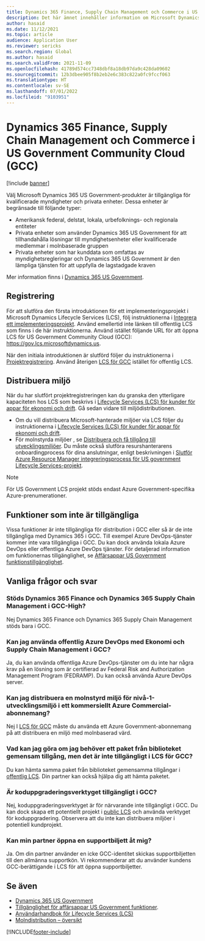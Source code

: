 ```yaml
---
title: Dynamics 365 Finance, Supply Chain Management och Commerce i US Government Community Cloud (GCC)
description: Det här ämnet innehåller information om Microsoft Dynamics 365 US Government-produkter som är tillgängliga för kvalificerade myndigheter och privata enheter.
author: hasaid
ms.date: 11/12/2021
ms.topic: article
audience: Application User
ms.reviewer: sericks
ms.search.region: Global
ms.author: hasaid
ms.search.validFrom: 2021-11-09
ms.openlocfilehash: 41789d574cc7348dbf8a18db97da9c428da09602
ms.sourcegitcommit: 12b3dbee905f8b2eb2e6c383c822a0fc9fccf063
ms.translationtype: HT
ms.contentlocale: sv-SE
ms.lasthandoff: 07/01/2022
ms.locfileid: "9103951"
---
```

# <a name="dynamics-365-finance-supply-chain-management-and-commerce-in-us-government-community-cloud-gcc"></a>Dynamics 365 Finance, Supply Chain Management och Commerce i US Government Community Cloud (GCC)

[!include [banner](../includes/banner.md)]



Välj Microsoft Dynamics 365 US Government-produkter är tillgängliga för kvalificerade myndigheter och privata enheter. Dessa enheter är begränsade till följande typer:

- Amerikansk federal, delstat, lokala, urbefolknings- och regionala entiteter
- Privata enheter som använder Dynamics 365 US Government för att tillhandahålla lösningar till myndighetsenheter eller kvalificerade medlemmar i molnbaserade gruppen
- Privata enheter som har kunddata som omfattas av myndighetsregleringar och Dynamics 365 US Government är den lämpliga tjänsten för att uppfylla de lagstadgade kraven

Mer information finns i [Dynamics 365 US Government](/power-platform/admin/microsoft-dynamics-365-government).

## <a name="onboarding"></a>Registrering

För att slutföra den första introduktionen för ett implementeringsprojekt i Microsoft Dynamics Lifecycle Services (LCS), följ instruktionerna i [Integrera ett implementeringsprojekt](../../../fin-ops-core/fin-ops/imp-lifecycle/onboard.md). Använd emellertid inte länken till offentlig LCS som finns i de här instruktionerna. Använd istället följande URL för att öppna LCS för US Government Community Cloud (GCC): <https://gov.lcs.microsoftdynamics.us>.

När den initiala introduktionen är slutförd följer du instruktionerna i [Projektregistrering](../lifecycle-services/project-onboarding.md). Använd återigen [LCS för GCC](https://gov.lcs.microsoftdynamics.us) istället för offentlig LCS.

## <a name="environment-deployment"></a>Distribuera miljö

När du har slutfört projektregistreringen kan du granska den ytterligare kapaciteten hos LCS som beskrivs i [Lifecycle Services (LCS) för kunder för appar för ekonomi och drift](../../../fin-ops-core/dev-itpro/lifecycle-services/lcs-works-lcs.md). Gå sedan vidare till miljödistributionen.

- Om du vill distribuera Microsoft-hanterade miljöer via LCS följer du instruktionerna i [Lifecycle Services (LCS) för kunder för appar för ekonomi och drift](../../../fin-ops-core/dev-itpro/lifecycle-services/lcs-works-lcs.md#new-deployment-experience).
- För molnstyrda miljöer , se [Distribuera och få tillgång till utvecklingsmiljöer](../../../fin-ops-core/dev-itpro/dev-tools/access-instances.md). Du måste också slutföra resurshanterarens onboardingprocess för dina anslutningar, enligt beskrivningen i [Slutför Azure Resource Manager integreringsprocess för US government Lifecycle Services-projekt](arm-onbarding-us-goverment.md).

> [!NOTE]
> För US Government LCS projekt stöds endast Azure Government-specifika Azure-prenumerationer.

## <a name="features-that-arent-available"></a>Funktioner som inte är tillgängliga

Vissa funktioner är inte tillgängliga för distribution i GCC eller så är de inte tillgängliga med Dynamics 365 i GCC. Till exempel Azure DevOps-tjänster kommer inte vara tillgängliga i GCC. Du kan dock använda lokala Azure DevOps eller offentliga  Azure DevOps tjänster. För detaljerad information om funktionernas tillgänglighet, se [Affärsappar US Government funktionstillgänglighet](https://aka.ms/BAPFunctionalParity).

## <a name="frequently-asked-questions"></a>Vanliga frågor och svar

### <a name="are-dynamics-365-finance-and-dynamics-365-supply-chain-management-supported-in-gcc-high"></a>Stöds Dynamics 365 Finance och Dynamics 365 Supply Chain Management i GCC-High?

Nej Dynamics 365 Finance och Dynamics 365 Supply Chain Management stöds bara i GCC.

### <a name="can-i-use-public-azure-devops-with-finance-and-supply-chain-management-in-gcc"></a>Kan jag använda offentlig Azure DevOps med Ekonomi och Supply Chain Management i GCC?

Ja, du kan använda offentliga Azure DevOps-tjänster om du inte har några krav på en lösning som är certifierad av Federal Risk and Authorization Management Program (FEDRAMP). Du kan också använda Azure DevOps server.

### <a name="can-i-deploy-a-cloud-hosted-environment-tier-1-development-environment-on-an-azure-commercial-subscription"></a>Kan jag distribuera en molnstyrd miljö för nivå-1-utvecklingsmiljö i ett kommersiellt Azure Commercial-abonnemang?

Nej I [LCS för GCC](https://gov.lcs.microsoftdynamics.us) måste du använda ett Azure Government-abonnemang på att distribuera en miljö med molnbaserad värd.

### <a name="what-can-i-do-if-i-need-a-package-from-the-shared-asset-library-but-it-isnt-available-in-lcs-for-gcc"></a>Vad kan jag göra om jag behöver ett paket från biblioteket gemensam tillgång, men det är inte tillgängligt i LCS för GCC?

Du kan hämta samma paket från biblioteket gemensamma tillgångar i [offentlig LCS](https://lcs.dynamics.com). Din partner kan också hjälpa dig att hämta paketet.

### <a name="is-the-code-upgrade-tool-available-in-gcc"></a>Är koduppgraderingsverktyget tillgängligt i GCC?

Nej, koduppgraderingsverktyget är för närvarande inte tillgängligt i GCC. Du kan dock skapa ett potentiellt projekt i [public LCS](https://lcs.dynamics.com) och använda verktyget för koduppgradering. Observera att du inte kan distribuera miljöer i potentiell kundprojekt.

### <a name="can-my-partner-open-a-support-ticket-on-my-behalf"></a>Kan min partner öppna en supportbiljett åt mig?

Ja. Om din partner använder en icke GCC-identitet skickas supportbiljetten till den allmänna supportkön. Vi rekommenderar att du använder kundens GCC-berättigande i LCS för att öppna supportbiljetter.

## <a name="see-also"></a>Se även

- [Dynamics 365 US Government](/power-platform/admin/microsoft-dynamics-365-government)
- [Tillgänglighet för affärsappar US Government funktioner](https://aka.ms/BAPFunctionalParity).
- [Användarhandbok för Lifecycle Services (LCS)](../../../fin-ops-core/dev-itpro/lifecycle-services/lcs-user-guide.md)
- [Molndistribution – översikt](../../../fin-ops-core/dev-itpro/deployment/cloud-deployment-overview.md)

[!INCLUDE[footer-include](../../../includes/footer-banner.md)]

